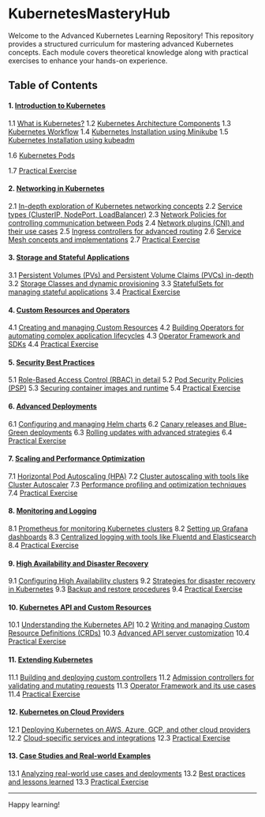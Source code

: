 # KubernetesMasteryHub

Welcome to the Advanced Kubernetes Learning Repository! This repository provides a structured curriculum for mastering advanced Kubernetes concepts. Each module covers theoretical knowledge along with practical exercises to enhance your hands-on experience.

## Table of Contents

#### 1. [Introduction to Kubernetes](./Module-1)

1.1 [What is Kubernetes?](./Module-1/1.1-What-is-Kubernetes.md)
1.2 [Kubernetes Architecture Components](./Module-1/1.2-kubernetes-architecture-components.md)
1.3 [Kubernetes Workflow](./Module-1/1.3-Kubernetes-Workflow.md)
1.4 [Kubernetes Installation using Minikube](./Module-1/1.4-Kubernetes-Installation-using-Minikube.md)
1.5 [Kubernetes Installation using kubeadm](./Module-1/1.5-Kubernetes-Installation-using-kubeadm.md)

1.6 [Kubernetes Pods](./Module-1/1.6-Kubernetes-Pods.md)

1.7 [Practical Exercise](./Module-1/1.7-Practical.md)

#### 2. [Networking in Kubernetes](#module-2-networking-in-kubernetes)

2.1 [In-depth exploration of Kubernetes networking concepts](#21-in-depth-exploration-of-kubernetes-networking-concepts)
2.2 [Service types (ClusterIP, NodePort, LoadBalancer)](#22-service-types-clusterip-nodeport-loadbalancer)
2.3 [Network Policies for controlling communication between Pods](#23-network-policies-for-controlling-communication-between-pods)
2.4 [Network plugins (CNI) and their use cases](#24-network-plugins-cni-and-their-use-cases)
2.5 [Ingress controllers for advanced routing](#25-ingress-controllers-for-advanced-routing)
2.6 [Service Mesh concepts and implementations](#26-service-mesh-concepts-and-implementations)
2.7 [Practical Exercise](#27-practical-exercise)

#### 3. [Storage and Stateful Applications](#module-3-storage-and-stateful-applications)

3.1 [Persistent Volumes (PVs) and Persistent Volume Claims (PVCs) in-depth](#31-persistent-volumes-pvs-and-persistent-volume-claims-pvcs-in-depth)
3.2 [Storage Classes and dynamic provisioning](#32-storage-classes-and-dynamic-provisioning)
3.3 [StatefulSets for managing stateful applications](#33-statefulsets-for-managing-stateful-applications)
3.4 [Practical Exercise](#34-practical-exercise)

#### 4. [Custom Resources and Operators](#module-4-custom-resources-and-operators)

4.1 [Creating and managing Custom Resources](#41-creating-and-managing-custom-resources)
4.2 [Building Operators for automating complex application lifecycles](#42-building-operators-for-automating-complex-application-lifecycles)
4.3 [Operator Framework and SDKs](#43-operator-framework-and-sdks)
4.4 [Practical Exercise](#44-practical-exercise)

#### 5. [Security Best Practices](#module-5-security-best-practices)

5.1 [Role-Based Access Control (RBAC) in detail](#51-role-based-access-control-rbac-in-detail)
5.2 [Pod Security Policies (PSP)](#52-pod-security-policies-psp)
5.3 [Securing container images and runtime](#53-securing-container-images-and-runtime)
5.4 [Practical Exercise](#54-practical-exercise)

#### 6. [Advanced Deployments](#module-6-advanced-deployments)

6.1 [Configuring and managing Helm charts](#61-configuring-and-managing-helm-charts)
6.2 [Canary releases and Blue-Green deployments](#62-canary-releases-and-blue-green-deployments)
6.3 [Rolling updates with advanced strategies](#63-rolling-updates-with-advanced-strategies)
6.4 [Practical Exercise](#64-practical-exercise)

#### 7. [Scaling and Performance Optimization](#module-7-scaling-and-performance-optimization)

7.1 [Horizontal Pod Autoscaling (HPA)](#71-horizontal-pod-autoscaling-hpa)
7.2 [Cluster autoscaling with tools like Cluster Autoscaler](#72-cluster-autoscaling-with-tools-like-cluster-autoscaler)
7.3 [Performance profiling and optimization techniques](#73-performance-profiling-and-optimization-techniques)
7.4 [Practical Exercise](#74-practical-exercise)

#### 8. [Monitoring and Logging](#module-8-monitoring-and-logging)

8.1 [Prometheus for monitoring Kubernetes clusters](#81-prometheus-for-monitoring-kubernetes-clusters)
8.2 [Setting up Grafana dashboards](#82-setting-up-grafana-dashboards)
8.3 [Centralized logging with tools like Fluentd and Elasticsearch](#83-centralized-logging-with-tools-like-fluentd-and-elasticsearch)
8.4 [Practical Exercise](#84-practical-exercise)

#### 9. [High Availability and Disaster Recovery](#module-9-high-availability-and-disaster-recovery)

9.1 [Configuring High Availability clusters](#91-configuring-high-availability-clusters)
9.2 [Strategies for disaster recovery in Kubernetes](#92-strategies-for-disaster-recovery-in-kubernetes)
9.3 [Backup and restore procedures](#93-backup-and-restore-procedures)
9.4 [Practical Exercise](#94-practical-exercise)

#### 10. [Kubernetes API and Custom Resources](#module-10-kubernetes-api-and-custom-resources)

10.1 [Understanding the Kubernetes API](#101-understanding-the-kubernetes-api)
10.2 [Writing and managing Custom Resource Definitions (CRDs)](#102-writing-and-managing-custom-resource-definitions-crds)
10.3 [Advanced API server customization](#103-advanced-api-server-customization)
10.4 [Practical Exercise](#104-practical-exercise)

#### 11. [Extending Kubernetes](#module-11-extending-kubernetes)

11.1 [Building and deploying custom controllers](#111-building-and-deploying-custom-controllers)
11.2 [Admission controllers for validating and mutating requests](#112-admission-controllers-for-validating-and-mutating-requests)
11.3 [Operator Framework and its use cases](#113-operator-framework-and-its-use-cases)
11.4 [Practical Exercise](#114-practical-exercise)

#### 12. [Kubernetes on Cloud Providers](#module-12-kubernetes-on-cloud-providers)

12.1 [Deploying Kubernetes on AWS, Azure, GCP, and other cloud providers](#121-deploying-kubernetes-on-aws-azure-gcp-and-other-cloud-providers)
12.2 [Cloud-specific services and integrations](#122-cloud-specific-services-and-integrations)
12.3 [Practical Exercise](#123-practical-exercise)

#### 13. [Case Studies and Real-world Examples](#module-13-case-studies-and-real-world-examples)

13.1 [Analyzing real-world use cases and deployments](#131-analyzing-real-world-use-cases-and-deployments)
13.2 [Best practices and lessons learned](#132-best-practices-and-lessons-learned)
13.3 [Practical Exercise](#133-practical-exercise)

---

Happy learning!
